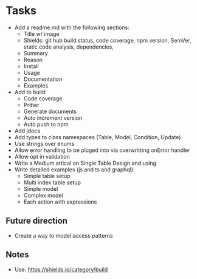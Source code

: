 # Tasks

- Add a readme.md with the following sections:
  - Title w/ image
  - Shields: git hub build status, code coverage, npm version, SemVer, static code analysis, dependencies,
  - Summary
  - Reason
  - Install
  - Usage
  - Documentation
  - Examples
- Add to build:
  - Code coverage
  - Pritter
  - Generate documents
  - Auto increment version
  - Auto push to npm
- Add jdocs
- Add types to class namespaces (Table, Model, Condition, Update)
- Use strings over enums
- Allow error handling to be pluged into via overwritting onError handler
- Allow opt in validation
- Write a Medium artical on Single Table Design and using
- Write detailed examples (js and ts and graphql):
  - Simple table setup
  - Multi index table setup
  - Simple model
  - Complex model
  - Each action with expressions

## Future direction

- Create a way to model access patterns

## Notes

- Use: https://shields.io/category/build
